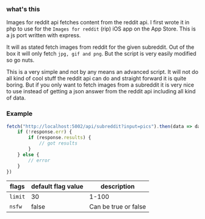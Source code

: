 ### what's this

Images for reddit api fetches content from the reddit api. I first wrote it in php to use for the `Images for reddit` (rip) iOS app on the App Store. This is a js port written with express.

It will as stated fetch images from reddit for the given subreddit. Out of the box it will only fetch `jpg, gif and png`. But the script is very easily modified so go nuts. 

This is a very simple and not by any means an advanced script. It will not do all kind of cool stuff the reddit api can do and straight forward it is quite boring. But if you only want to fetch images from a subreddit it is very nice to use instead of getting a json answer from the reddit api including all kind of data.

### Example 

```js
fetch("http://localhost:5002/api/subreddit?input=pics").then(data => data.json()).then(response => {
	if (!response.err) {
		if (response.results) {
			// got results
		}
	} else {
		// error
	}
})
```
| flags | default flag value | description |
| --- | --- | --- | 
| `limit` | 30 | 1-100 |  
| `nsfw` | false | Can be true or false | 
